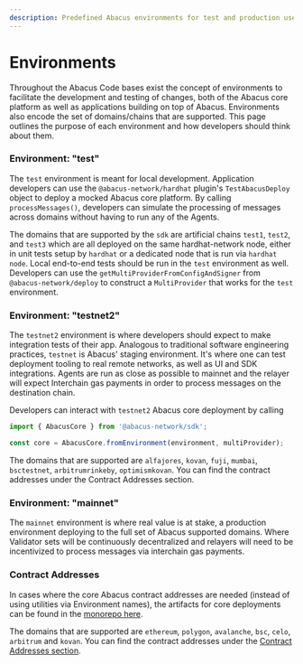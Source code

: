 ```yaml
---
description: Predefined Abacus environments for test and production use
---
```


# Environments

Throughout the Abacus Code bases exist the concept of environments to facilitate the development and testing of changes, both of the Abacus core platform as well as applications building on top of Abacus. Environments also encode the set of domains/chains that are supported. This page outlines the purpose of each environment and how developers should think about them.

### Environment: "test"

The `test` environment is meant for local development. Application developers can use the `@abacus-network/hardhat` plugin's `TestAbacusDeploy` object to deploy a mocked Abacus core platform. By calling `processMessages()`, developers can simulate the processing of messages across domains without having to run any of the Agents.

The domains that are supported by the `sdk` are artificial chains `test1`, `test2`, and `test3` which are all deployed on the same hardhat-network node, either in unit tests setup by `hardhat` or a dedicated node that is run via `hardhat node`. Local end-to-end tests should be run in the `test` environment as well. Developers can use the `getMultiProviderFromConfigAndSigner` from `@abacus-network/deploy` to construct a `MultiProvider` that works for the `test` environment.

### Environment: "testnet2"

The `testnet2` environment is where developers should expect to make integration tests of their app. Analogous to traditional software engineering practices, `testnet` is Abacus' staging environment. It's where one can test deployment tooling to real remote networks, as well as UI and SDK integrations. Agents are run as close as possible to mainnet and the relayer will expect Interchain gas payments in order to process messages on the destination chain.

Developers can interact with `testnet2` Abacus core deployment by calling

```typescript
import { AbacusCore } from '@abacus-network/sdk';

const core = AbacusCore.fromEnvironment(environment, multiProvider);
```

The domains that are supported are `alfajores`, `kovan`, `fuji`, `mumbai`, `bsctestnet`, `arbitrumrinkeby`, `optimismkovan`. You can find the contract addresses under the Contract Addresses section.



### Environment: "mainnet"&#x20;

The `mainnet` environment is where real value is at stake, a production environment deploying to the full set of Abacus supported domains. Where Validator sets will be continuously decentralized and relayers will need to be incentivized to process messages via interchain gas payments.

### Contract Addresses

In cases where the core Abacus contract addresses are needed (instead of using utilities via Environment names), the artifacts for core deployments can be found in the [monorepo here](https://github.com/abacus-network/abacus-monorepo/tree/rossy/replace-celo-provider/typescript/sdk/src/core/environments).

The domains that are supported are `ethereum`, `polygon`, `avalanche`, `bsc`, `celo`, `arbitrum` and `kovan`. You can find the contract addresses under the [Contract Addresses section](mainnet.md).
